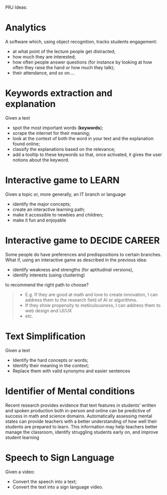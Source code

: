 PRJ Ideas:

# Analytics

A software which, using object recognition, tracks students engagement:
- at what point of the lecture people get distracted;
- how much they are interested;
- how often people answer questions (for instance by looking at how often they raise the hand or how much they talk);
- their attendance, and so on....

# Keywords extraction and explanation

Given a text
- spot the most important words (**keywords**);
- scrape the internet for their meaning;
- look at the context of both the word in your text and the explanation found online;
- classify the explanations based on the relevance;
- add a tooltip to these keywords so that, once activated, it gives the user notions about the keyword.

# Interactive game to LEARN

Given a topic or, more generally, an IT branch or language
- identify the major concepts;
- create an interactive learning path;
- make it accessible to newbies and children;
- make it fun and enjoyable

# Interactive game to DECIDE CAREER

Some people do have preferences and predispositions to certain branches. What if, using an interactive game as described in the previous idea: 
- identify weakness and strengths (for aptitudinal versions), 
- identify interests (using clustering)

to recommend the right path to choose?
> - E.g. If they are good at math and love to create innovation, I can address them to the research field of AI or algorithms.
>- If they show propensity to meticulousness, I can address them to web design and UI/UX
> - etc.

# Text Simplification

Given a text
- Identify the hard concepts or words;
- Identify their meaning in the context;
- Replace them with valid synonyms and easier sentences


# Identifier of Mental conditions

Recent research provides evidence that text features in students’ written and spoken production both in-person and online can be predictive of success in math and science domains. Automatically assessing mental states can provide teachers with a better understanding of how well their students are prepared to learn. This information may help teachers better manage the classroom, identify struggling students early on, and improve student learning


# Speech to Sign Language
Given a video:
- Convert the speech into a text;
- Convert the text into a sign language video.